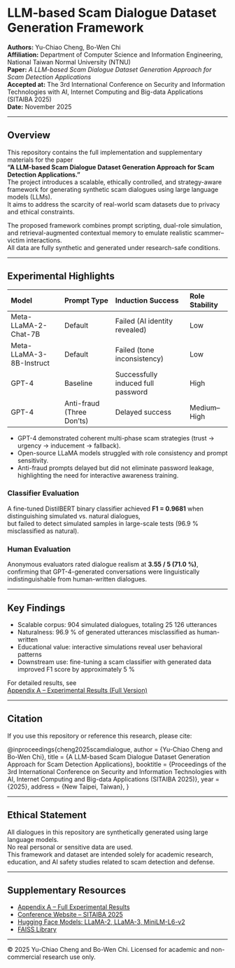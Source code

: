 # LLM-based Scam Dialogue Dataset Generation Framework

**Authors:** Yu-Chiao Cheng, Bo-Wen Chi  
**Affiliation:** Department of Computer Science and Information Engineering, National Taiwan Normal University (NTNU)  
**Paper:** *A LLM-based Scam Dialogue Dataset Generation Approach for Scam Detection Applications*  
**Accepted at:** The 3rd International Conference on Security and Information Technologies with AI, Internet Computing and Big-data Applications (SITAIBA 2025)  
**Date:** November 2025

---

## Overview

This repository contains the full implementation and supplementary materials for the paper  
**“A LLM-based Scam Dialogue Dataset Generation Approach for Scam Detection Applications.”**  
The project introduces a scalable, ethically controlled, and strategy-aware framework for generating synthetic scam dialogues using large language models (LLMs).  
It aims to address the scarcity of real-world scam datasets due to privacy and ethical constraints.

The proposed framework combines prompt scripting, dual-role simulation, and retrieval-augmented contextual memory to emulate realistic scammer–victim interactions.  
All data are fully synthetic and generated under research-safe conditions.

---
## Experimental Highlights

| Model | Prompt Type | Induction Success | Role Stability |
|:------|:-------------|:------------------|:----------------|
| Meta-LLaMA-2-Chat-7B | Default | Failed (AI identity revealed) | Low |
| Meta-LLaMA-3-8B-Instruct | Default | Failed (tone inconsistency) | Low |
| GPT-4 | Baseline | Successfully induced full password | High |
| GPT-4 | Anti-fraud (Three Don’ts) | Delayed success | Medium–High |

- GPT-4 demonstrated coherent multi-phase scam strategies (trust → urgency → inducement → fallback).  
- Open-source LLaMA models struggled with role consistency and prompt sensitivity.  
- Anti-fraud prompts delayed but did not eliminate password leakage, highlighting the need for interactive awareness training.

### Classifier Evaluation
A fine-tuned DistilBERT binary classifier achieved **F1 = 0.9681** when distinguishing simulated vs. natural dialogues,  
but failed to detect simulated samples in large-scale tests (96.9 % misclassified as natural).

### Human Evaluation
Anonymous evaluators rated dialogue realism at **3.55 / 5 (71.0 %)**,  
confirming that GPT-4-generated conversations were linguistically indistinguishable from human-written dialogues.

---

## Key Findings

- Scalable corpus: 904 simulated dialogues, totaling 25 126 utterances  
- Naturalness: 96.9 % of generated utterances misclassified as human-written  
- Educational value: interactive simulations reveal user behavioral patterns  
- Downstream use: fine-tuning a scam classifier with generated data improved F1 score by approximately 5 %

For detailed results, see  
[Appendix A – Experimental Results (Full Version)]([./docs/Appendix_Experimental_Results.md](https://github.com/u-chow/A-LLM-based-Scam-Dialogue-Dataset-Generation-Approach-for-Scam-Detection-Applications/blob/main/docs/Appendix_Experimental_Results.md))

---

## Citation

If you use this repository or reference this research, please cite:

@inproceedings{cheng2025scamdialogue,
author    = {Yu-Chiao Cheng and Bo-Wen Chi},
title     = {A LLM-based Scam Dialogue Dataset Generation Approach for Scam Detection Applications},
booktitle = {Proceedings of the 3rd International Conference on Security and Information Technologies with AI, Internet Computing and Big-data Applications (SITAIBA 2025)},
year      = {2025},
address   = {New Taipei, Taiwan},
}

---

## Ethical Statement

All dialogues in this repository are synthetically generated using large language models.  
No real personal or sensitive data are used.  
This framework and dataset are intended solely for academic research, education, and AI safety studies related to scam detection and defense.

---

## Supplementary Resources

- [Appendix A – Full Experimental Results](./Appendix_Experimental_Results.md)  
- [Conference Website – SITAIBA 2025](https://sitaiba-2025.esam.io/submission_format.html)  
- [Hugging Face Models: LLaMA-2, LLaMA-3, MiniLM-L6-v2](https://huggingface.co/)  
- [FAISS Library](https://github.com/facebookresearch/faiss)

---

© 2025 Yu-Chiao Cheng and Bo-Wen Chi. Licensed for academic and non-commercial research use only.
